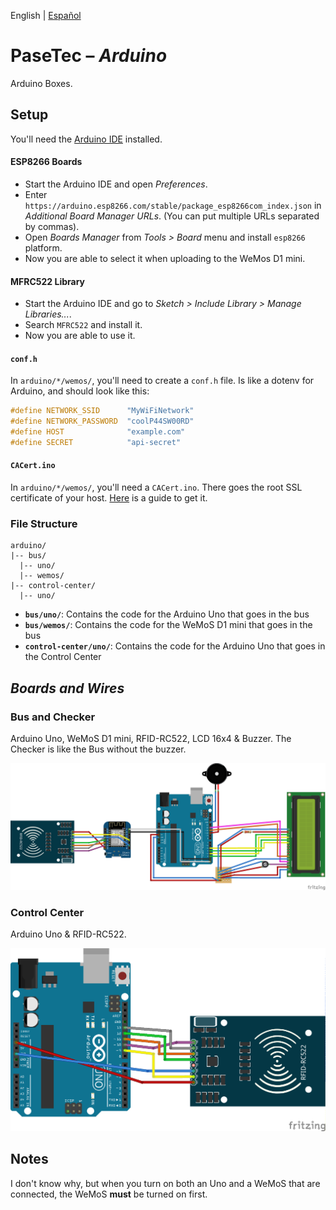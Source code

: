 English | [Español](README.es.md)

# PaseTec – _Arduino_

Arduino Boxes.

## Setup

You'll need the [Arduino IDE](https://www.arduino.cc/en/main/software) installed.

#### ESP8266 Boards

- Start the Arduino IDE and open _Preferences_.
- Enter `https://arduino.esp8266.com/stable/package_esp8266com_index.json` in _Additional Board Manager URLs_. (You can put multiple URLs separated by commas).
- Open _Boards Manager_ from _Tools > Board_ menu and install `esp8266` platform.
- Now you are able to select it when uploading to the WeMos D1 mini.

#### MFRC522 Library

- Start the Arduino IDE and go to _Sketch > Include Library > Manage Libraries..._.
- Search `MFRC522` and install it.
- Now you are able to use it.

#### `conf.h`

In `arduino/*/wemos/`, you'll need to create a `conf.h` file. Is like a dotenv for Arduino, and should look like this:

```c++
#define NETWORK_SSID      "MyWiFiNetwork"
#define NETWORK_PASSWORD  "coolP44SW00RD"
#define HOST              "example.com"
#define SECRET            "api-secret"
```

#### `CACert.ino`

In `arduino/*/wemos/`, you'll need a `CACert.ino`. There goes the root SSL certificate of your host. [Here](.get_cacert/GET_CACERT.md) is a guide to get it.

### File Structure

```
arduino/
|-- bus/
  |-- uno/
  |-- wemos/
|-- control-center/
  |-- uno/
```

- **`bus/uno/`**: Contains the code for the Arduino Uno that goes in the bus
- **`bus/wemos/`**: Contains the code for the WeMoS D1 mini that goes in the bus
- **`control-center/uno/`**: Contains the code for the Arduino Uno that goes in the Control Center

## _Boards and Wires_

### Bus and Checker

Arduino Uno, WeMoS D1 mini, RFID-RC522, LCD 16x4 & Buzzer.
The Checker is like the Bus without the buzzer.

![Bus](bus/bus.png)

### Control Center

Arduino Uno & RFID-RC522.

![Control Center](control-center/control-center.png)

## Notes

I don't know why, but when you turn on both an Uno and a WeMoS that are connected, the WeMoS **must** be turned on first.